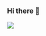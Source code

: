 ### Hi there 👋

<!--
**TERAN44/TERAN44** is a ✨ _special_ ✨ repository because its `README.md` (this file) appears on your GitHub profile.

Here are some ideas to get you started:

- 🔭 I’m currently working on ...
- 🌱 I’m currently learning ...
- 👯 I’m looking to collaborate on ...
- 🤔 I’m looking for help with ...
- 💬 Ask me about ...
- 📫 How to reach me: ...
- 😄 Pronouns: ...
- ⚡ Fun fact: ...
-->

<a href="https://www.twitch.tv/" target="_blank"><img src="https://img.shields.io/badge/뱃지레이블-#9146FF?style=flat-square&logo=appveyor&logo=file:///C:/Users/EDWARD/Downloads/twitch.svg&logoColor=white"/></a>
